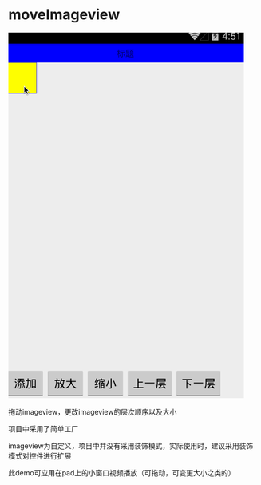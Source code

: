 # moveImageview

![image](https://github.com/DarksKnight/moveImageview/blob/master/move.gif)
<p class="p2"><span class="s1">拖动imageview，更改imageview的层次顺序以及大小</span></p>
<p class="p2"><span class="s1">项目中采用了简单工厂</span></p>
<p class="p2"><span class="s1">imageview为自定义，项目中并没有采用装饰模式，实际使用时，建议采用装饰模式对控件进行扩展</span></p>
<p class="p2"><span class="s1">此demo可应用在pad上的小窗口视频播放（可拖动，可变更大小之类的）</span></p>